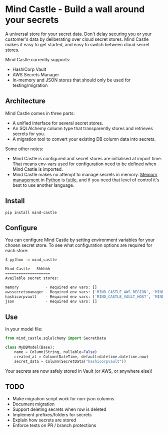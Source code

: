 # Mind Castle - Build a wall around your secrets

A universal store for your secret data. Don't delay securing you or your customer's data by deliberating over cloud secret stores. Mind Castle makes it easy to get started, and easy to switch between cloud secret stores.

Mind Castle currently supports:
- HashiCorp Vault
- AWS Secrets Manager
- In-memory and JSON stores that should only be used for testing/migration

## Architecture

Mind Castle comes in three parts:
- A unified interface for several secret stores.
- An SQLAlchemy column type that transparently stores and retrieves secrets for you.
- A migration tool to convert your existing DB column data into secrets.

Some other notes:
- Mind Castle is configured and secret stores are initialised at import time. That means env-vars used for configuration need to be defined when Mind Castle is imported.
- Mind Castle makes no attempt to manage secrets in memory. [Memory management](https://stackoverflow.com/questions/728164/securely-erasing-password-in-memory-python) in [Python](https://discuss.python.org/t/how-to-hide-or-remove-sensitive-data-from-getting-exposed-in-memory-dump/44526) is [futile](https://stackoverflow.com/questions/41509771/python-remove-password-from-memory), and if you need that level of control it's best to use another language.


## Install

`pip install mind-castle`


## Configure

You can configure Mind Castle by setting environment variables for your chosen secret store. To see what configuration options are required for each store:

```bash
$ python -m mind_castle

Mind-Castle - Shhhhh
====================
Available secret stores:

memory            - Required env vars: []
awssecretsmanager - Required env vars: ['MIND_CASTLE_AWS_REGION', 'MIND_CASTLE_AWS_ACCESS_KEY_ID', 'MIND_CASTLE_AWS_SECRET_ACCESS_KEY']
hashicorpvault    - Required env vars: ['MIND_CASTLE_VAULT_HOST', 'MIND_CASTLE_VAULT_PORT', 'MIND_CASTLE_VAULT_TOKEN']
json              - Required env vars: []
```

## Use

In your model file:

```python
from mind_castle.sqlalchemy import SecretData

class MyDBModel(Base):
    name = Column(String, nullable=False)
    created_at = Column(DateTime, default=datetime.datetime.now)
    secret_data = Column(SecretData("hashicorpvault"))
```

Your secrets are now safely stored in Vault (or AWS, or anywhere else)!


## TODO

- Make migration script work for non-json columns
- Document migration
- Support deleting secrets when row is deleted
- Implement prefixes/folders for secrets
- Explain how secrets are stored
- Enforce tests on PR / branch protections